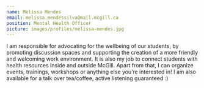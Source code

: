 ```yaml
---
name: Melissa Mendes
email: melissa.mendessilva@mail.mcgill.ca
position: Mental Health Officer
picture: images/profiles/melissa-mendes.jpg
---
```


I am responsible for advocating for the wellbeing of our students, by promoting discussion spaces and supporting the creation of a more friendly and welcoming work environment. It is also my job to connect students with health resources inside and outside McGill. Apart from that, I can organize events, trainings, workshops or anything else you’re interested in! I am also available for a talk over tea/coffee, active listening guaranteed :)